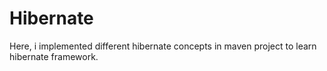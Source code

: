 # Hibernate
Here, i implemented different hibernate concepts in maven project to learn hibernate framework.
